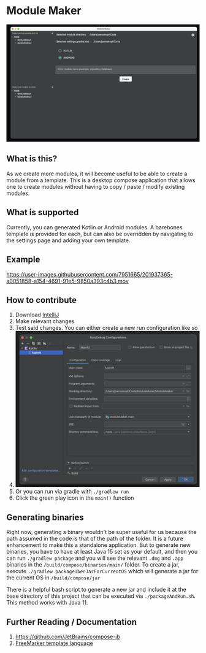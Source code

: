 # Module Maker

![maker](./assets/main.png)

## What is this?

As we create more modules, it will become useful to be able to create a module from a template. This is a desktop compose application that allows one to create modules without having to copy / paste / modify existing modules.

## What is supported

Currently, you can generated Kotlin or Android modules. A barebones template is provided for each, but can also be overridden by navigating to the settings page and adding your own template.

## Example

https://user-images.githubusercontent.com/7951665/201937365-a0051858-a154-4691-91e5-9850a393c4b3.mov

## How to contribute
1. Download [IntelliJ](https://www.jetbrains.com/idea/download/)
2. Make relevant changes
3. Test said changes. You can either create a new run configuration like so
1. ![config](./assets/config.png)
2. Or you can run via gradle with `./gradlew run`
3. Click the green play icon in the `main()` function

## Generating binaries
Right now, generating a binary wouldn't be super useful for us because the path assumed in the code is that of the path of the folder. It is a future enhancement to make this a standalone application.
But to generate new binaries, you have to have at least Java 15 set as your default, and then you can run `./gradlew package` and you will see the relevant `.dmg` and `.app` binaries in the `/build/compose/binaries/main/` folder. To create a jar, execute `./gradlew packageUberJarForCurrentOS` which will generate a jar for the current OS in `/build/compose/jar`

There is a helpful bash script to generate a new jar and include it at the base directory of this project that can be executed via `./packageAndRun.sh`. This method works with Java 11.

## Further Reading / Documentation
1. https://github.com/JetBrains/compose-jb
2. [FreeMarker template language](https://freemarker.apache.org/)
